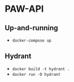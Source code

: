# PAW-API

## Up-and-running

- `docker-compose up`

## Hydrant

- `docker build -t hydrant .`
- `docker run -D hydrant`
